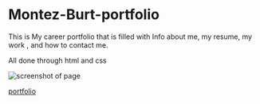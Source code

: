 # Montez-Burt-portfolio
This is My career portfolio that is filled with Info about me, my resume, my work , and how to contact me.

All done through html and css

<img src="./Screenshot 2022-05-14 041324.jpg" alt="screenshot of page"></img>


[portfolio](file:///C:/Users/Griff/projects/Montez-Burt-profilio/index.html#contact-me)

